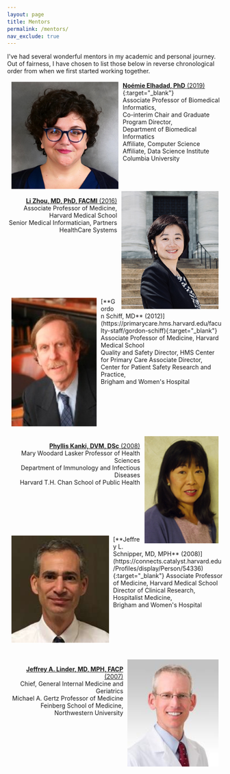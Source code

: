 ```yaml
---
layout: page
title: Mentors
permalink: /mentors/
nav_exclude: true
---
```


I've had several wonderful mentors in my academic and personal journey. Out of fairness, I have chosen to list those below in reverse chronological order from when we first started working together.
<br>
<br>
<img style="float:left" src="/assets/img/noemie-elhadad.jpg" height="250"  color="gray" hspace="10"/>[**No&eacute;mie Elhadad, PhD** (2019)](https://www.dbmi.columbia.edu/people/noemie-elhadad/){:target="_blank"}  
Associate Professor of Biomedical Informatics,  <br>
Co-interim Chair and Graduate Program Director,  <br>
Department of Biomedical Informatics  <br>
Affiliate, Computer Science  <br>
Affiliate, Data Science Institute  <br>
Columbia University  
<br>
<br>
<br>
<br>
<img style="float:right" src="/assets/img/li-zhou.png" height="275"  color="gray" hspace="10"/>
 <p align="right"><a href="https://connects.catalyst.harvard.edu/Profiles/display/Person/74124" target="_blank"><b>Li Zhou, MD, PhD, FACMI</b> (2016)</a><br>Associate Professor of Medicine, Harvard Medical School<br>Senior Medical Informatician, Partners HealthCare Systems </p>
<br>
<br>
<br>
<br>
<br>
<br>
<br>
<br>
<img style="float:left" src="/assets/img/gordon-schiff.jpg" height="300" color="gray" hspace="10"/>[**Gordon Schiff, MD** (2012)](https://primarycare.hms.harvard.edu/faculty-staff/gordon-schiff){:target="_blank"}  
Associate Professor of Medicine, Harvard Medical School  <br>
Quality and Safety Director, HMS Center for Primary Care  
Associate Director, Center for Patient Safety Research and Practice,<br>Brigham and Women's Hospital  
<br>
<br>
<br>
<br>
<br>
<br>
<br>
<br>
<img style="float:right" src="/assets/img/phyllis-kanki.jpg" height="250" color="gray" hspace="10"/>
<p align="right"><a href="https://www.hsph.harvard.edu/phyllis-kanki/" target="_blank"><b>Phyllis Kanki, DVM, DSc</b> (2008)</a><br>Mary Woodard Lasker Professor of Health Sciences<br>Department of Immunology and Infectious Diseases<br>Harvard T.H. Chan School of Public Health</p>  
<br>
<br>
<br>
<br>
<br>
<br>
<img style="float:left" src="/assets/img/jeffrey-schnipper.png" height="250" color="gray" hspace="10"/>[**Jeffrey L. Schnipper, MD, MPH** (2008)](https://connects.catalyst.harvard.edu/Profiles/display/Person/54336){:target="_blank"}  
Associate Professor of Medicine, Harvard Medical School  
Director of Clinical Research, Hospitalist Medicine,<br>Brigham and Women's Hospital 
<br>
<br>
<br>
<br>
<br>
<br>
<br>
<br>
<img style="float:right" src="/assets/img/jeffrey-linder.jpg" height="250" color="gray" hspace="10"/>
<p align="right"><a href="https://www.medicine.northwestern.edu/faculty/profile.html?xid=37195" target="_blank"><b>Jeffrey A. Linder, MD, MPH, FACP</b> (2007)</a><br>Chief, General Internal Medicine and Geriatrics<br>Michael A. Gertz Professor of Medicine<br>Feinberg School of Medicine, Northwestern University</p>